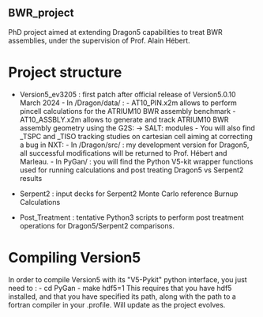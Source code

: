 ## BWR_project
PhD project aimed at extending Dragon5 capabilities to treat BWR assemblies, under the supervision of Prof. Alain Hébert.

# Project structure

- Version5_ev3205 : first patch after official release of Version5.0.10 March 2024
   			- In /Dragon/data/ : - AT10_PIN.x2m allows to perform pincell calculations for the ATRIUM10 BWR assembly benchmark
					     - AT10_ASSBLY.x2m allows to generate and track ATRIUM10 BWR assembly geometry using the G2S: -> SALT: modules
					     - You will also find _TSPC and _TISO tracking studies on cartesian cell aiming at correcting a bug in NXT:
			- In /Dragon/src/ : my development version for Dragon5, all successful modifications will be returned to Prof. Hébert and Marleau.
  			- In PyGan/ : you will find the Python V5-kit wrapper functions used for running calculations and post treating Dragon5 vs Serpent2 results

- Serpent2 : input decks for Serpent2 Monte Carlo reference Burnup Calculations
- Post_Treatment : tentative Python3 scripts to perform post treatment operations for Dragon5/Serpent2 comparisons.


# Compiling Version5
In order to compile Version5 with its "V5-Pykit" python interface, you just need to :
 			- cd PyGan
    			- make hdf5=1
This requires that you have hdf5 installed, and that you have specified its path, along with the path to a fortran compiler in your .profile.
Will update as the project evolves.
 


